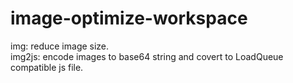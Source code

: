 image-optimize-workspace
========================

img: reduce image size.  
img2js: encode images to base64 string and covert to LoadQueue compatible js file.

